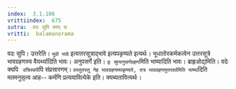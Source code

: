```yaml
---
index:  3.1.106
vrittiindex:  675
sutra:  वदः सुपि क्यप् च
vritti:  balamanorama 
---
```


वदः सुपि। उत्तरेति। `भुवो भावे` इत्यत्तरसूत्राद्भावे इत्यपकृष्यते इत्यर्थः। भूधातोरकर्मकत्वेन उत्तरसूत्रे भावग्रहणस्य वैयर्थ्यादिति भावः। अनुपसर्गे इति। `वृः सुप्यनुसर्गग्रहण`मिति भाष्यादिति भावः। ब्राहृओद्यमिति। वदेः क्यपि ` वचिस्वपी`पि संप्रसारणम्। `वस्तुतस्तु नेह भावग्रहणमपकृष्यते, तत्र भावग्रहणमुत्तरार्थमिति भाष्या`दिति मतमनुसृत्य आह-- कर्मणि प्रत्ययावित्येके इति। क्यब्यतावित्यर्थः। 

